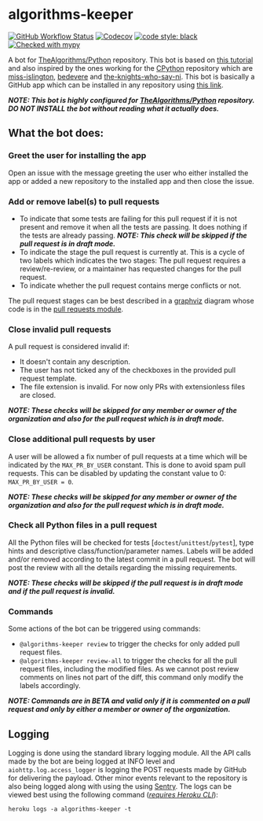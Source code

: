 # algorithms-keeper
[![GitHub Workflow Status](https://img.shields.io/github/workflow/status/dhruvmanila/algorithms-keeper/CI?label=CI&logo=github&style=flat-square)](https://github.com/dhruvmanila/algorithms-keeper/actions)
[![Codecov](https://img.shields.io/codecov/c/gh/dhruvmanila/algorithms-keeper?label=codecov&logo=codecov&style=flat-square)](https://codecov.io/gh/dhruvmanila/algorithms-keeper)
[![code style: black](https://img.shields.io/static/v1?label=code%20style&message=black&color=black&style=flat-square)](https://github.com/psf/black)
[![Checked with mypy](https://img.shields.io/static/v1?label=mypy&message=checked&style=flat-square&color=2a6db2&labelColor=505050)](http://mypy-lang.org/)

A bot for [TheAlgorithms/Python](https://www.github.com/TheAlgorithms/Python) repository. This bot is based on [this tutorial](https://github-app-tutorial.readthedocs.io/en/latest/index.html) and also inspired by the ones working for the [CPython](https://github.com/python/cpython) repository which are [miss-islington](https://github.com/python/miss-islington), [bedevere](https://github.com/python/bedevere) and [the-knights-who-say-ni](https://github.com/python/the-knights-who-say-ni). This bot is basically a GitHub app which can be installed in any repository using [this link](https://github.com/apps/algorithms-keeper).

***NOTE: This bot is highly configured for [TheAlgorithms/Python](https://www.github.com/TheAlgorithms/Python) repository. DO NOT INSTALL the bot without reading what it actually does.***

## What the bot does:

### Greet the user for installing the app
Open an issue with the message greeting the user who either installed the app or added a new repository to the installed app and then close the issue.

### Add or remove label(s) to pull requests
- To indicate that some tests are failing for this pull request if it is not present and remove it when all the tests are passing. It does nothing if the tests are already passing. ***NOTE: This check will be skipped if the pull request is in draft mode.***
- To indicate the stage the pull request is currently at. This is a cycle of two labels which indicates the two stages: The pull request requires a review/re-review, or a maintainer has requested changes for the pull request.
- To indicate whether the pull request contains merge conflicts or not.

The pull request stages can be best described in a [graphviz](http://www.webgraphviz.com/) diagram whose code is in the [pull requests module](https://github.com/dhruvmanila/algorithms-keeper/blob/master/algorithms_keeper/event/pull_request.py).

### Close invalid pull requests
A pull request is considered invalid if:
- It doesn't contain any description.
- The user has not ticked any of the checkboxes in the provided pull request template.
- The file extension is invalid. For now only PRs with extensionless files are closed.

***NOTE: These checks will be skipped for any member or owner of the organization and also for the pull request which is in draft mode.***

### Close additional pull requests by user
A user will be allowed a fix number of pull requests at a time which will be indicated by the `MAX_PR_BY_USER` constant. This is done to avoid spam pull requests. This can be disabled by updating the constant value to 0: `MAX_PR_BY_USER = 0`.

***NOTE: These checks will be skipped for any member or owner of the organization and also for the pull request which is in draft mode.***

### Check all Python files in a pull request
All the Python files will be checked for tests [`doctest`/`unittest`/`pytest`], type hints and descriptive class/function/parameter names. Labels will be added and/or removed according to the latest commit in a pull request. The bot will post the review with all the details regarding the missing requirements.

***NOTE: These checks will be skipped if the pull request is in draft mode and if the pull request is invalid.***

### Commands
Some actions of the bot can be triggered using commands:
- `@algorithms-keeper review` to trigger the checks for only added pull request files.
- `@algorithms-keeper review-all` to trigger the checks for all the pull request files, including the modified files. As we cannot post review comments on lines not part of the diff, this command only modify the labels accordingly.

***NOTE: Commands are in BETA and valid only if it is commented on a pull request and only by either a member or owner of the organization.***

## Logging
Logging is done using the standard library logging module. All the API calls made by the bot are being logged at INFO level and `aiohttp.log.access_logger` is logging the POST requests made by GitHub for delivering the payload. Other minor events relevant to the repository is also being logged along with using the using [Sentry](https://sentry.io/). The logs can be viewed best using the following command ([_requires Heroku CLI_](https://devcenter.heroku.com/articles/heroku-cli#download-and-install)):
```shell
heroku logs -a algorithms-keeper -t
```

